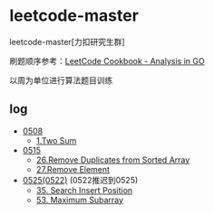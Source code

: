 # leetcode-master
leetcode-master[力扣研究生群]

刷题顺序参考：[LeetCode Cookbook - Analysis in GO](https://books.halfrost.com/leetcode/ChapterTwo/)

以周为单位进行算法题目训练

## log
- [0508](./leetcode/0508)
  - [1.Two Sum](./leetcode/0508/1.两数之和.md)
- [0515](./leetcode/0515)
  - [26.Remove Duplicates from Sorted Array](./leetcode/0515/26.删除重复项.md)
  - [27.Remove Element](./leetcode/0515/27.删除指定项.md)
- [0525(0522)](./leetcode/0525(0522)) (0522推迟到0525)
    - [35. Search Insert Position](leetcode/0525(0522)/35.%20Search%20Insert%20Position.md)
    - [53. Maximum Subarray](leetcode/0525(0522)/53.Maximum%20Subarray.md)
